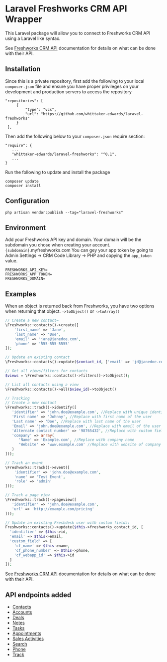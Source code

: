 # Laravel Freshworks CRM API Wrapper

This Laravel package will allow you to connect to Freshworks CRM API using a Laravel like syntax.

See [Freshworks CRM API](https://developers.freshworks.com/crm/api) documentation for details on what can be done with their API.

## Installation

Since this is a private repository, first add the following to your local `composer.json` file and ensure you have proper privileges on your development and production servers to access the repository
```shell
"repositories": [
     { 
         "type": "vcs", 
         "url": "https://github.com/whittaker-edwards/laravel-freshworks"
     }
 ],
```

Then add the following below to your `composer.json` require section:
```shell
"require": {
   ...
   "whittaker-edwards/laravel-freshworks": "^0.1",
   ...
}
```

Run the following to update and install the package
```shell
composer update
composer install
```

## Configuration

```shell
php artisan vendor:publish --tag="laravel-freshworks"
```

## Environment

Add your Freshworks API key and domain. 
Your domain will be the subdomain you chose when creating your account. `{subdomain}`.myfreshworks.com
You can gey your app token by going to Admin Settings -> CRM Code Library -> PHP and copying the `app_token` value.

```
FRESHWORKS_API_KEY=
FRESHWORKS_APP_TOKEN=
FRESHWORKS_DOMAIN=
```

## Examples

When an object is returned back from Freshworks, you have two options when returning that object. `->toObject()` or `->toArray()`

```php
// Create a new contact=
\Freshworks::contacts()->create([
    'first_name' => 'Jane',
    'last_name' => 'Doe',
    'email' => 'jane@janedoe.com',
    'phone' => '555-555-5555'
]);

// Update an existing contact
\Freshworks::contacts()->update($contact_id, ['email' => 'jd@janedoe.com']);

// Get all views/filters for contacts
$views = \Freshworks::contacts()->filters()->toObject();

// List all contacts using a view
\Freshworks::contacts()->all($view_id)->toObject()

// Tracking
// Create a new contact
\Freshworks::track()->identify([
   'identifier' => 'john.doe@example.com', //Replace with unique identifier
   'First name' => 'Johnny', //Replace with first name of the user
   'Last name' => 'Doe', //Replace with last name of the user
   'Email' => 'john.doe@example.com', //Replace with email of the user
   'Alternate contact number' => '98765432', //Replace with custom field
   'company' => array(
      'Name' => 'Example.com', //Replace with company name
      'Website' => 'www.example.com' //Replace with website of company
   )
]));

// Track an event
\Freshworks::track()->event([
    'identifier' => 'john.doe@example.com',
    'name' => 'Test Event',
    'role' => 'admin'
]));

// Track a page view
\Freshworks::track()->pageview([
   'identifier' => 'john.doe@example.com',
   'url' => 'http://example.com/pricing'
]));

// Update an existing Freshdesk user with custom fields:
Freshworks::contacts()->update($this->freshworks_contact_id, [
  'identifier' => $this->id,
  'email' => $this->email,
  'custom_field' => [
    'cf_name' => $this->name,
    'cf_phone_number' => $this->phone,
    'cf_webapp_id' => $this->id
  ]
]);
```

See [Freshworks CRM API](https://developers.freshworks.com/crm/api) documentation for details on what can be done with their API.

## API endpoints added

- [Contacts](https://developers.freshworks.com/crm/api/#contacts)
- [Accounts](https://developers.freshworks.com/crm/api/#accounts)
- [Deals](https://developers.freshworks.com/crm/api/#deals)
- [Notes](https://developers.freshworks.com/crm/api/#notes)
- [Tasks](https://developers.freshworks.com/crm/api/#tasks)
- [Appointments](https://developers.freshworks.com/crm/api/#appointments)
- [Sales Activities](https://developers.freshworks.com/crm/api/#sales-activities)
- [Search](https://developers.freshworks.com/crm/api/#search)
- [Phone](https://developers.freshworks.com/crm/api/#phone)
- [Track](https://teamamplitude.myfreshworks.com/crm/sales/settings/integrations/freshsales-web/3)
